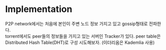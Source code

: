 # Implementation

P2P network에서는 처음에 본인이 주변 노드 정보 가지고 있고 gossip형태로 전파한다.  
torrent에서도 peer들의 정보들을 가지고 있는 서버인 Tracker가 있다.
peer table은 Distributed Hash Table(DHT)로 구성 시도해보자. (이더리움은 Kademlia 사용)